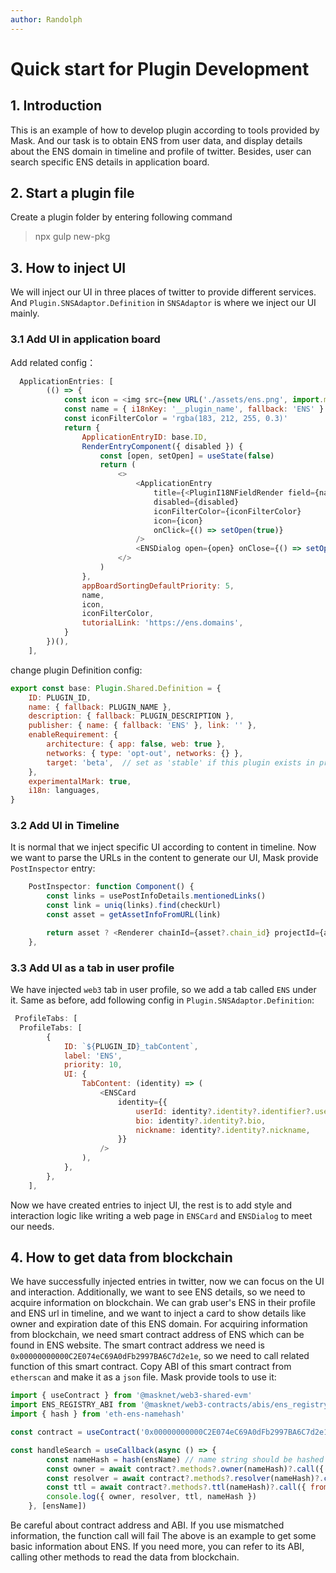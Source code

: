 ```yaml
---
author: Randolph
---
```


# Quick start for Plugin Development

## 1. Introduction

This is an example of how to develop plugin according to tools provided by Mask. And our task is to obtain ENS from user data, and display details about the ENS domain in timeline and profile of twitter. Besides, user can search specific ENS details in application board.

## 2. Start a plugin file

Create a plugin folder by entering following command

> npx gulp new-pkg

## 3. How to inject UI

We will inject our UI in three places of twitter to provide different services. And `Plugin.SNSAdaptor.Definition` in `SNSAdaptor` is where we inject our UI mainly.

### 3.1 Add UI in application board

Add related config：

```JavaScript
  ApplicationEntries: [
        (() => {
            const icon = <img src={new URL('./assets/ens.png', import.meta.url).toString()} />
            const name = { i18nKey: '__plugin_name', fallback: 'ENS' }
            const iconFilterColor = 'rgba(183, 212, 255, 0.3)'
            return {
                ApplicationEntryID: base.ID,
                RenderEntryComponent({ disabled }) {
                    const [open, setOpen] = useState(false)
                    return (
                        <>
                            <ApplicationEntry
                                title={<PluginI18NFieldRender field={name} pluginID={base.ID} />}
                                disabled={disabled}
                                iconFilterColor={iconFilterColor}
                                icon={icon}
                                onClick={() => setOpen(true)}
                            />
                            <ENSDialog open={open} onClose={() => setOpen(false)} />
                        </>
                    )
                },
                appBoardSortingDefaultPriority: 5,
                name,
                icon,
                iconFilterColor,
                tutorialLink: 'https://ens.domains',
            }
        })(),
    ],
```

change plugin Definition config:

```JavaScript
export const base: Plugin.Shared.Definition = {
    ID: PLUGIN_ID,
    name: { fallback: PLUGIN_NAME },
    description: { fallback: PLUGIN_DESCRIPTION },
    publisher: { name: { fallback: 'ENS' }, link: '' },
    enableRequirement: {
        architecture: { app: false, web: true },
        networks: { type: 'opt-out', networks: {} },
        target: 'beta',  // set as 'stable' if this plugin exists in production environment
    },
    experimentalMark: true,
    i18n: languages,
}
```

### 3.2 Add UI in Timeline

It is normal that we inject specific UI according to content in timeline. Now we want to parse the URLs in the content to generate our UI, Mask provide `PostInspector` entry:

```JavaScript
    PostInspector: function Component() {
        const links = usePostInfoDetails.mentionedLinks()
        const link = uniq(links).find(checkUrl)
        const asset = getAssetInfoFromURL(link)

        return asset ? <Renderer chainId={asset?.chain_id} projectId={asset.project_id} /> : null
    },
```

### 3.3 Add UI as a tab in user profile

We have injected `web3` tab in user profile, so we add a tab called `ENS` under it. Same as before, add following config in `Plugin.SNSAdaptor.Definition`:

```JavaScript
 ProfileTabs: [
  ProfileTabs: [
        {
            ID: `${PLUGIN_ID}_tabContent`,
            label: 'ENS',
            priority: 10,
            UI: {
                TabContent: (identity) => (
                    <ENSCard
                        identity={{
                            userId: identity?.identity?.identifier?.userId,
                            bio: identity?.identity?.bio,
                            nickname: identity?.identity?.nickname,
                        }}
                    />
                ),
            },
        },
    ],
```

Now we have created entries to inject UI, the rest is to add style and interaction logic like writing a web page in `ENSCard` and `ENSDialog` to meet our needs.

## 4. How to get data from blockchain

We have successfully injected entries in twitter, now we can focus on the UI and interaction. Additionally, we want to see ENS details, so we need to acquire information on blockchain.
We can grab user's ENS in their profile and ENS url in timeline, and we want to inject a card to show details like owner and expiration date of this ENS domain. For acquiring information from blockchain, we need smart contract address of ENS which can be found in ENS website. The smart contract address we need is `0x00000000000C2E074eC69A0dFb2997BA6C7d2e1e`, so we need to call related function of this smart contract.
Copy ABI of this smart contract from `etherscan` and make it as a `json` file. Mask provide tools to use it:

```JavaScript
import { useContract } from '@masknet/web3-shared-evm'
import ENS_REGISTRY_ABI from '@masknet/web3-contracts/abis/ens_registry.json'
import { hash } from 'eth-ens-namehash'

const contract = useContract('0x00000000000C2E074eC69A0dFb2997BA6C7d2e1e', ENS_REGISTRY_ABI)

const handleSearch = useCallback(async () => {
        const nameHash = hash(ensName) // name string should be hashed to be a node
        const owner = await contract?.methods?.owner(nameHash)?.call({ from: account }) // get owner
        const resolver = await contract?.methods?.resolver(nameHash)?.call({ from: account }) // get resolver
        const ttl = await contract?.methods?.ttl(nameHash)?.call({ from: account }) // get ttl
        console.log({ owner, resolver, ttl, nameHash })
    }, [ensName])
```

Be careful about contract address and ABI. If you use mismatched information, the function call will fail
The above is an example to get some basic information about ENS. If you need more, you can refer to its ABI, calling other methods to read the data from blockchain.
